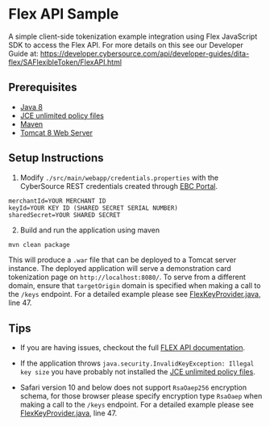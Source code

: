 # Flex API Sample

A simple client-side tokenization example integration using Flex JavaScript SDK to access the Flex API. For more details on this see our Developer Guide at: https://developer.cybersource.com/api/developer-guides/dita-flex/SAFlexibleToken/FlexAPI.html 

## Prerequisites

- [Java 8](http://www.oracle.com/technetwork/java/javase/downloads/jdk8-downloads-2133151.html)
- [JCE unlimited policy files](http://www.oracle.com/technetwork/java/javase/downloads/jce8-download-2133166.html)
- [Maven](https://maven.apache.org/install.html)
- [Tomcat 8 Web Server](http://tomcat.apache.org)

## Setup Instructions

1. Modify `./src/main/webapp/credentials.properties` with the CyberSource REST credentials created through [EBC Portal](https://ebc2test.cybersource.com/).

  ```
  merchantId=YOUR MERCHANT ID
  keyId=YOUR KEY ID (SHARED SECRET SERIAL NUMBER)
  sharedSecret=YOUR SHARED SECRET
  ```

2. Build and run the application using maven
  ```bash
  mvn clean package
  ```

  This will produce a `.war` file that can be deployed to a Tomcat server instance. The deployed application will serve a demonstration card tokenization page on `http://localhost:8080/`. To serve from a different domain, ensure that `targetOrigin` domain is specified when making a call to the `/keys` endpoint. For a detailed example please see [FlexKeyProvider.java](./src/main/java/com/cybersource/example/FlexKeyProvider.java), line 47.

## Tips

- If you are having issues, checkout the full [FLEX API documentation](https://developer.cybersource.com/api/developer-guides/dita-flex/SAFlexibleToken/FlexAPI.html).

- If the application throws `java.security.InvalidKeyException: Illegal key size` you have probably not installed the [JCE unlimited policy files](http://www.oracle.com/technetwork/java/javase/downloads/jce8-download-2133166.html).

- Safari version 10 and below does not support `RsaOaep256` encryption schema, for those browser please specify encryption type `RsaOaep` when making a call to the `/keys` endpoint.  For a detailed example please see [FlexKeyProvider.java](./src/main/java/com.cybersource/example/FlexKeyProvider.java), line 47.
